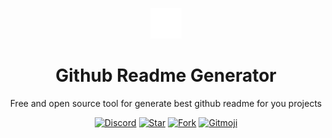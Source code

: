 <p align="center">
    <img src="./logo/github-mark/github-mark-white.png" width="50">
</p>

<h1 align="center">Github Readme Generator</h1>
<p align="center">Free and open source tool for generate best github readme for you projects</p>
<p align="center">
    <a href="https://discord.com/users/1125429179685548112"><img alt="Discord" src="https://img.shields.io/badge/discord-000000?logo=discord"></a>
    <a href="https://github.com/Thecode764/Github-Readme-Generator"><img alt="Star" src="https://img.shields.io/github/stars/Thecode764/Github-Readme-Generator?logo=github"></a>
    <a href="https://github.com/Thecode764/Github-Readme-Generator"><img alt="Fork" src="https://img.shields.io/github/forks/Thecode764/Github-Readme-Generator"></a>
    <a href="https://gitmoji.dev">
    <img
    src="https://img.shields.io/badge/gitmoji-%20😜%20😍-FFDD67.svg?style=flat-square"
    alt="Gitmoji"
  />
    </a>
</p>